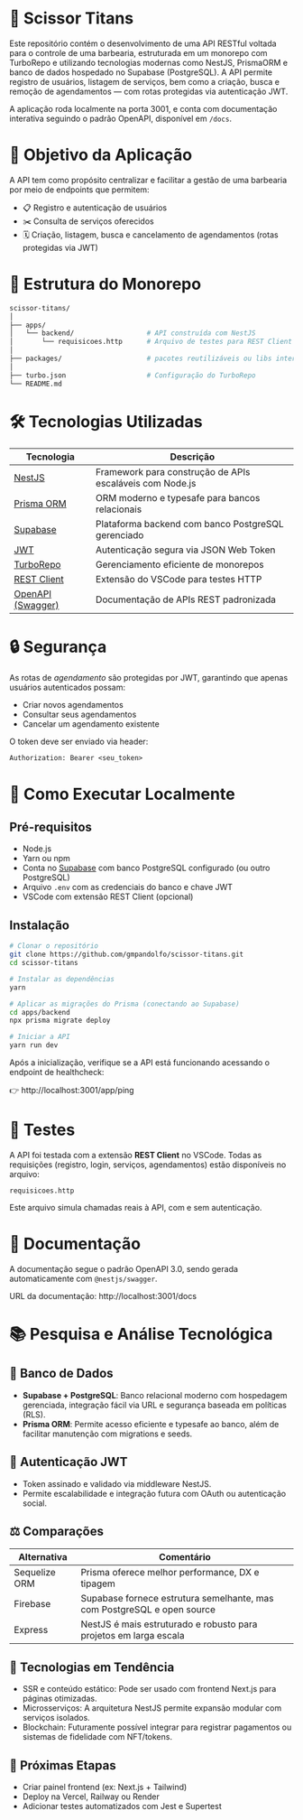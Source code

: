 # 💈 Scissor Titans

Este repositório contém o desenvolvimento de uma API RESTful voltada para o controle de uma barbearia, estruturada em um monorepo com TurboRepo e utilizando tecnologias modernas como NestJS, PrismaORM e banco de dados hospedado no Supabase (PostgreSQL). A API permite registro de usuários, listagem de serviços, bem como a criação, busca e remoção de agendamentos — com rotas protegidas via autenticação JWT.

A aplicação roda localmente na porta 3001, e conta com documentação interativa seguindo o padrão OpenAPI, disponível em `/docs`.

# 🧭 Objetivo da Aplicação

A API tem como propósito centralizar e facilitar a gestão de uma barbearia por meio de endpoints que permitem:
- 📋 Registro e autenticação de usuários
- ✂️ Consulta de serviços oferecidos
- 🗓️ Criação, listagem, busca e cancelamento de agendamentos (rotas protegidas via JWT)

# 🧱 Estrutura do Monorepo

```bash
scissor-titans/
│
├── apps/
│   └── backend/                  # API construída com NestJS
│       └── requisicoes.http      # Arquivo de testes para REST Client     
│
├── packages/                     # pacotes reutilizáveis ou libs internas 
│
├── turbo.json                    # Configuração do TurboRepo
└── README.md
```

# 🛠️ Tecnologias Utilizadas
| Tecnologia                                                                           | Descrição                                                |
| ------------------------------------------------------------------------------------ | -------------------------------------------------------- |
| [NestJS](https://nestjs.com/)                                                        | Framework para construção de APIs escaláveis com Node.js |
| [Prisma ORM](https://www.prisma.io/)                                                 | ORM moderno e typesafe para bancos relacionais           |
| [Supabase](https://supabase.com/)                                                    | Plataforma backend com banco PostgreSQL gerenciado       |
| [JWT](https://jwt.io/)                                                               | Autenticação segura via JSON Web Token                   |
| [TurboRepo](https://turbo.build/repo)                                                | Gerenciamento eficiente de monorepos                     |
| [REST Client](https://marketplace.visualstudio.com/items?itemName=humao.rest-client) | Extensão do VSCode para testes HTTP                      |
| [OpenAPI (Swagger)](https://swagger.io/specification/)                               | Documentação de APIs REST padronizada                    |


# 🔒 Segurança
As rotas de *agendamento* são protegidas por JWT, garantindo que apenas usuários autenticados possam:

- Criar novos agendamentos
- Consultar seus agendamentos
- Cancelar um agendamento existente

O token deve ser enviado via header:

```
Authorization: Bearer <seu_token>
```

# 🔧 Como Executar Localmente

## Pré-requisitos

- Node.js
- Yarn ou npm
- Conta no [Supabase](https://supabase.com/) com banco PostgreSQL configurado (ou outro PostgreSQL)
- Arquivo `.env` com as credenciais do banco e chave JWT
- VSCode com extensão REST Client (opcional)

## Instalação

```bash
# Clonar o repositório
git clone https://github.com/gmpandolfo/scissor-titans.git
cd scissor-titans

# Instalar as dependências
yarn

# Aplicar as migrações do Prisma (conectando ao Supabase)
cd apps/backend
npx prisma migrate deploy

# Iniciar a API
yarn run dev
```
Após a inicialização, verifique se a API está funcionando acessando o endpoint de healthcheck:

👉 http://localhost:3001/app/ping

# 🧪 Testes
A API foi testada com a extensão **REST Client** no VSCode. Todas as requisições (registro, login, serviços, agendamentos) estão disponíveis no arquivo:
```
requisicoes.http
```
Este arquivo simula chamadas reais à API, com e sem autenticação.

# 📖 Documentação
A documentação segue o padrão OpenAPI 3.0, sendo gerada automaticamente com `@nestjs/swagger`.

URL da documentação: http://localhost:3001/docs

# 📚 Pesquisa e Análise Tecnológica
## 🔄 Banco de Dados
- **Supabase + PostgreSQL**: Banco relacional moderno com hospedagem gerenciada, integração fácil via URL e segurança baseada em políticas (RLS).
- **Prisma ORM**: Permite acesso eficiente e typesafe ao banco, além de facilitar manutenção com migrations e seeds.

## 🔐 Autenticação JWT
- Token assinado e validado via middleware NestJS.
- Permite escalabilidade e integração futura com OAuth ou autenticação social.

## ⚖️ Comparações
| Alternativa   | Comentário                                                              |
| ------------- | ----------------------------------------------------------------------- |
| Sequelize ORM | Prisma oferece melhor performance, DX e tipagem                         |
| Firebase      | Supabase fornece estrutura semelhante, mas com PostgreSQL e open source |
| Express       | NestJS é mais estruturado e robusto para projetos em larga escala       |


## 🔮 Tecnologias em Tendência
- SSR e conteúdo estático: Pode ser usado com frontend Next.js para páginas otimizadas.
- Microsserviços: A arquitetura NestJS permite expansão modular com serviços isolados.
- Blockchain: Futuramente possível integrar para registrar pagamentos ou sistemas de fidelidade com NFT/tokens.

## 🚀 Próximas Etapas
- Criar painel frontend (ex: Next.js + Tailwind)
- Deploy na Vercel, Railway ou Render
- Adicionar testes automatizados com Jest e Supertest